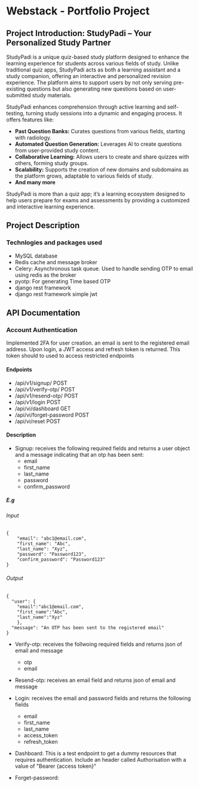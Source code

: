 # Webstack - Portfolio Project

## Project Introduction: StudyPadi – Your Personalized Study Partner

StudyPadi is a unique quiz-based study platform designed to enhance the learning experience for students across various fields of study. Unlike traditional quiz apps, StudyPadi acts as both a learning assistant and a study companion, offering an interactive and personalized revision experience. The platform aims to support users by not only serving pre-existing questions but also generating new questions based on user-submitted study materials.

StudyPadi enhances comprehension through active learning and self-testing, turning study sessions into a dynamic and engaging process. It offers features like:
- **Past Question Banks:** Curates questions from various fields, starting with radiology.
- **Automated Question Generation:** Leverages AI to create questions from user-provided study content.
- **Collaborative Learning:** Allows users to create and share quizzes with others, forming study groups.
- **Scalability:** Supports the creation of new domains and subdomains as the platform grows, adaptable to various fields of study.
- **And many more**

StudyPadi is more than a quiz app; it’s a learning ecosystem designed to help users prepare for exams and assessments by providing a customized and interactive learning experience.

## Project Description

### Technlogies and packages used
- MySQL database
- Redis cache and message broker
- Celery: Asynchronous task queue. Used to handle sending OTP to email using redis as the broker
- pyotp: For generating Time based OTP
- django rest framework
- django rest framework simple jwt

## API Documentation

### Account Authentication
Implemented 2FA for user creation. an email is sent to the registered email address. Upon login, a JWT access and refresh token is returned. This token should to used to access restricted endpoints

#### Endpoints
- /api/v1/signup/ POST
- /api/v1/verify-otp/ POST
- /api/v1/resend-otp/ POST
- /api/v1/login POST
- /api/vi/dashboard GET
- /api/vi/forget-password POST
- /api/vi/reset POST

#### Description
- Signup: receives the following required fields and returns a user object and a message indicating that an otp has been sent:
  * email
  * first_name
  * last_name
  * password
  * confirm_password 

##### E.g

###### Input
```
{
	"email": "abc1@email.com",
    "first_name": "Abc",
    "last_name": "Xyz",
    "password": "Password123",
    "confirm_password": "Password123"
}
```

###### Output
```
{
  "user": {
    "email":"abc1@email.com",
    "first_name":"Abc",
    "last_name":"Xyz"
    },
  "message": "An OTP has been sent to the registered email"
}
```


- Verify-otp: receives the follwoing required fields and returns json of email and message
  * otp
  * email

- Resend-otp: receives an email field and returns json of email and message

- Login: receives the email and password fields and returns the following fields
  * email
  * first_name
  * last_name
  * access_token
  * refresh_token

- Dashboard: This is a test endpoint to get a dummy resources that requires authentication. Include an header called Authorisation with a value of "Bearer {access token}"

- Forget-password: 

